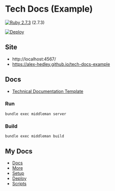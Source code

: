 # Tech Docs (Example)

[![Ruby 2.7.3](https://img.shields.io/badge/Ruby-CC342D?style=for-the-badge&logo=ruby&logoColor=white)](https://www.ruby-lang.org/en/) (2.7.3)

<!-- [![Deploy (Middleman) (marketplace)](https://github.com/alex-hedley/tech-docs-example/actions/workflows/gh-pages.yml/badge.svg)](https://github.com/alex-hedley/tech-docs-example/actions/workflows/gh-pages.yml) -->
<!-- [![Deploy (Middleman)](https://github.com/alex-hedley/tech-docs-example/actions/workflows/deploy.yml/badge.svg)](https://github.com/alex-hedley/tech-docs-example/actions/workflows/deploy.yml) -->
<!-- [![Deploy](https://github.com/alex-hedley/tech-docs-example/actions/workflows/main.yml/badge.svg)](https://github.com/alex-hedley/tech-docs-example/actions/workflows/main.yml) -->
<!-- [![Publish](https://github.com/alex-hedley/tech-docs-example/actions/workflows/publish.yml/badge.svg)](https://github.com/alex-hedley/tech-docs-example/actions/workflows/publish.yml) -->
[![Deploy](https://github.com/alex-hedley/tech-docs-example/actions/workflows/main.yml/badge.svg)](https://github.com/alex-hedley/tech-docs-example/actions/workflows/main.yml)

## Site

- http://localhost:4567/
- https://alex-hedley.github.io/tech-docs-example

## Docs

- [Technical Documentation Template](https://tdt-documentation.london.cloudapps.digital/)

### Run

`bundle exec middleman server`

### Build

`bundle exec middleman build`

## My Docs

- [Docs](docs/README.md)
- [More](docs/MORE.md)
- [Setup](docs/SETUP.md)
- [Deploy](docs/DEPLOY.md)
- [Scripts](docs/SCRIPTS.md)
